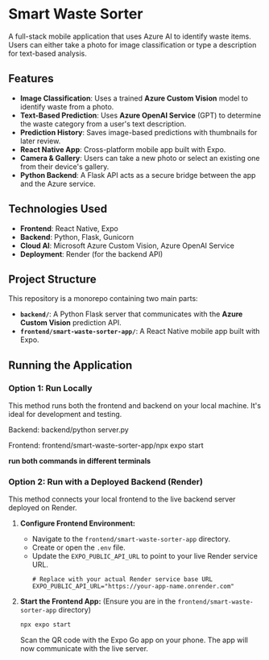# Smart Waste Sorter

A full-stack mobile application that uses Azure AI to identify waste items. Users can either take a photo for image classification or type a description for text-based analysis.

## Features

-   **Image Classification**: Uses a trained **Azure Custom Vision** model to identify waste from a photo.
-   **Text-Based Prediction**: Uses **Azure OpenAI Service** (GPT) to determine the waste category from a user's text description.
-   **Prediction History**: Saves image-based predictions with thumbnails for later review.
-   **React Native App**: Cross-platform mobile app built with Expo.
-   **Camera & Gallery**: Users can take a new photo or select an existing one from their device's gallery.
-   **Python Backend**: A Flask API acts as a secure bridge between the app and the Azure service.

## Technologies Used

-   **Frontend**: React Native, Expo
-   **Backend**: Python, Flask, Gunicorn
-   **Cloud AI**: Microsoft Azure Custom Vision, Azure OpenAI Service
-   **Deployment**: Render (for the backend API)

## Project Structure

This repository is a monorepo containing two main parts:
-   **`backend/`**: A Python Flask server that communicates with the **Azure Custom Vision** prediction API.
-   **`frontend/smart-waste-sorter-app/`**: A React Native mobile app built with Expo.

## Running the Application

### Option 1: Run Locally

This method runs both the frontend and backend on your local machine. It's ideal for development and testing.

Backend: backend/python server.py

Frontend: frontend/smart-waste-sorter-app/npx expo start

**run both commands in different terminals**

### Option 2: Run with a Deployed Backend (Render)

This method connects your local frontend to the live backend server deployed on Render.

1.  **Configure Frontend Environment:**
    -   Navigate to the `frontend/smart-waste-sorter-app` directory.
    -   Create or open the `.env` file.
    -   Update the `EXPO_PUBLIC_API_URL` to point to your live Render service URL.
        ```
        # Replace with your actual Render service base URL
        EXPO_PUBLIC_API_URL="https://your-app-name.onrender.com"
        ```

2.  **Start the Frontend App:**
    (Ensure you are in the `frontend/smart-waste-sorter-app` directory)
    ```bash
    npx expo start
    ```
    Scan the QR code with the Expo Go app on your phone. The app will now communicate with the live server.
